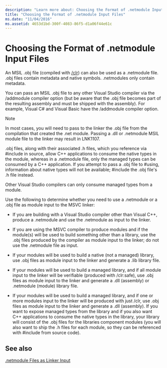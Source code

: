 ```yaml
---
description: "Learn more about: Choosing the Format of .netmodule Input Files"
title: "Choosing the Format of .netmodule Input Files"
ms.date: "11/04/2016"
ms.assetid: 4653d1bd-300f-4083-86f5-d1a06f44e61c
---
```

# Choosing the Format of .netmodule Input Files

An MSIL .obj file (compiled with [/clr](clr-common-language-runtime-compilation.md)) can also be used as a .netmodule file.  .obj files contain metadata and native symbols.  .netmodules only contain metadata.

You can pass an MSIL .obj file to any other Visual Studio compiler via the /addmodule compiler option (but be aware that the .obj file becomes part of the resulting assembly and must be shipped with the assembly).  For example, Visual C# and Visual Basic have the /addmodule compiler option.

> [!NOTE]
> In most cases, you will need to pass to the linker the .obj file from the compilation that created the .net module.  Passing a .dll or .netmodule MSIL module file to the linker may result in LNK1107.

.obj files, along with their associated .h files, which you reference via #include in source, allow C++ applications to consume the native types in the module, whereas in a .netmodule file, only the managed types can be consumed by a C++ application.  If you attempt to pass a .obj file to #using, information about native types will not be available; #include the .obj file's .h file instead.

Other Visual Studio compilers can only consume managed types from a module.

Use the following to determine whether you need to use a .netmodule or a .obj file as module input to the MSVC linker:

- If you are building with a Visual Studio compiler other than Visual C++, produce a .netmodule and use the .netmodule as input to the linker.

- If you are using the MSVC compiler to produce modules and if the module(s) will be used to build something other than a library, use the .obj files produced by the compiler as module input to the linker; do not use the .netmodule file as input.

- If your modules will be used to build a native (not a managed) library, use .obj files as module input to the linker and generate a .lib library file.

- If your modules will be used to build a managed library, and if all module input to the linker will be verifiable (produced with /clr:safe), use .obj files as module input to the linker and generate a .dll (assembly) or .netmodule (module) library file.

- If your modules will be used to build a managed library, and if one or more modules input to the linker will be produced with just /clr, use .obj files as module input to the linker and generate a .dll (assembly).  If you want to expose managed types from the library and if you also want C++ applications to consume the native types in the library, your library will consist of the .obj files for the libraries component modules (you will also want to ship the .h files for each module, so they can be referenced with #include from source code).

## See also

[.netmodule Files as Linker Input](netmodule-files-as-linker-input.md)
